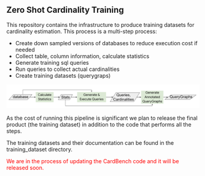 ## Zero Shot Cardinality Training

This repository contains the infrastructure to produce training datasets for
cardinality estimation. This process is a multi-step process:

* Create down sampled versions of databases to reduce execution cost if needed
* Collect table, column information, calculate statistics
* Generate training sql queries
* Run queries to collect actual cardinalities
* Create training datasets (querygraps)

![CardBench](training_datasets/figures/cardbench.png)


As the cost of running this pipeline is significant we plan to release the final
product (the training dataset) in addition to the code that performs all the steps.

The training datasets and their documentation can be found in the training_dataset directory.

<span style="color:red">
We are in the process of updating the CardBench code and it will be released soon.
</span>